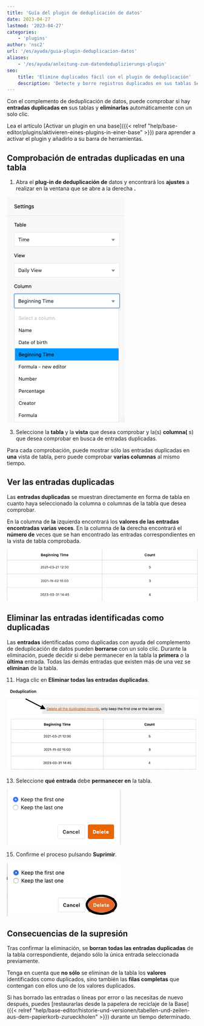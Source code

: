 ```yaml
---
title: 'Guía del plugin de deduplicación de datos'
date: 2023-04-27
lastmod: '2023-04-27'
categories:
    - 'plugins'
author: 'nsc2'
url: '/es/ayuda/guia-plugin-deduplicacion-datos'
aliases:
    - '/es/ayuda/anleitung-zum-datendeduplizierungs-plugin'
seo:
    title: 'Elimine duplicados fácil con el plugin de deduplicación'
    description: 'Detecte y borre registros duplicados en sus tablas SeaTable de manera sencilla gracias al plugin de deduplicación de datos.'
---
```


Con el complemento de deduplicación de datos, puede comprobar si hay **entradas duplicadas en** sus tablas y **eliminarlas** automáticamente con un solo clic.

Lea el artículo [Activar un plugin en una base]({{< relref "help/base-editor/plugins/aktivieren-eines-plugins-in-einer-base" >}}) para aprender a activar el plugin y añadirlo a su barra de herramientas.

## Comprobación de entradas duplicadas en una tabla

1. Abra el **plug-in de deduplicación de** datos y encontrará los **ajustes** a realizar en la ventana que se abre a la derecha **.**

![Selección de la tabla, la vista de tabla y las columnas de la tabla que deben comprobarse en busca de entradas duplicadas ](images/select-data-to-get-checked-on-double-entries.png)

3. Seleccione la **tabla** y la **vista** que desea comprobar y la(s) **columna(** s) que desea comprobar en busca de entradas duplicadas.

Para cada comprobación, puede mostrar sólo las entradas duplicadas en **una** vista de tabla, pero puede comprobar **varias columnas** al mismo tiempo.

## Ver las entradas duplicadas

Las **entradas duplicadas** se muestran directamente en forma de tabla en cuanto haya seleccionado la columna o columnas de la tabla que desea comprobar.

En la columna de **la** izquierda encontrará los **valores de las entradas encontradas varias veces**. En la columna de **la** derecha encontrará el **número de** veces que se han encontrado las entradas correspondientes en la vista de tabla comprobada.

![Entradas duplicadas identificadas en la columna de tabla definida mediante el plugin de deduplicación de datos.](images/detected-double-entries-in-table.png)

## Eliminar las entradas identificadas como duplicadas

Las **entradas** identificadas como duplicadas con ayuda del complemento de deduplicación de datos pueden **borrarse** con un solo clic. Durante la eliminación, puede decidir si debe permanecer en la tabla la **primera** _o_ la **última** entrada. Todas las demás entradas que existen más de una vez se **eliminan** de la tabla.

11. Haga clic en **Eliminar todas las entradas duplicadas**.

![Eliminar entradas identificadas como duplicadas](images/delete-all-the-double-entries.jpg)

13. Seleccione **qué entrada** debe **permanecer en** la tabla.

![Selección de la entrada que debe permanecer en la tabla seleccionada](images/decide-which-entry-to-keep.png)

15. Confirme el proceso pulsando **Suprimir**.

![Confirmación de la supresión de las entradas duplicadas](images/confirm-delete-double-entries.jpg)

## Consecuencias de la supresión

Tras confirmar la eliminación, se **borran** **todas las entradas duplicadas** de la tabla correspondiente, dejando sólo la única entrada seleccionada previamente.

Tenga en cuenta que **no sólo** se eliminan de la tabla los **valores** identificados como duplicados, sino también las **filas completas** que contengan con ellos uno de los valores duplicados.

Si has borrado las entradas o líneas por error o las necesitas de nuevo después, puedes [restaurarlas desde la papelera de reciclaje de la Base]({{< relref "help/base-editor/historie-und-versionen/tabellen-und-zeilen-aus-dem-papierkorb-zurueckholen" >}}) durante un tiempo determinado.
